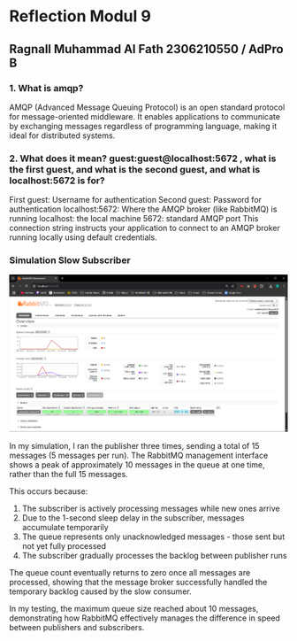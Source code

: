 # Reflection Modul 9
Ragnall Muhammad Al Fath
2306210550 / AdPro B
---

### 1. What is amqp?

AMQP (Advanced Message Queuing Protocol) is an open standard protocol for message-oriented middleware. It enables applications to communicate by exchanging messages regardless of programming language, making it ideal for distributed systems.

### 2. What does it mean? guest:guest@localhost:5672 , what is the first guest, and what is the second guest, and what is localhost:5672 is for?

First guest: Username for authentication
Second guest: Password for authentication
localhost:5672: Where the AMQP broker (like RabbitMQ) is running
localhost: the local machine
5672: standard AMQP port
This connection string instructs your application to connect to an AMQP broker running locally using default credentials.

### Simulation Slow Subscriber
![Slow Sim](slow.png)

In my simulation, I ran the publisher three times, sending a total of 15 messages (5 messages per run). The RabbitMQ management interface shows a peak of approximately 10 messages in the queue at one time, rather than the full 15 messages. 

This occurs because:

1. The subscriber is actively processing messages while new ones arrive
2. Due to the 1-second sleep delay in the subscriber, messages accumulate temporarily
3. The queue represents only unacknowledged messages - those sent but not yet fully processed
4. The subscriber gradually processes the backlog between publisher runs

The queue count eventually returns to zero once all messages are processed, showing that the message broker successfully handled the temporary backlog caused by the slow consumer.

In my testing, the maximum queue size reached about 10 messages, demonstrating how RabbitMQ effectively manages the difference in speed between publishers and subscribers.